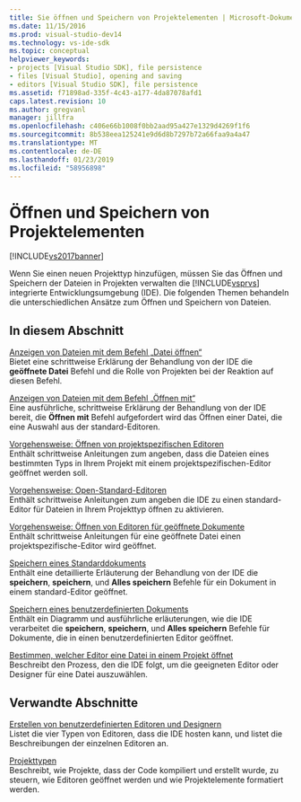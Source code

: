```yaml
---
title: Sie öffnen und Speichern von Projektelementen | Microsoft-Dokumentation
ms.date: 11/15/2016
ms.prod: visual-studio-dev14
ms.technology: vs-ide-sdk
ms.topic: conceptual
helpviewer_keywords:
- projects [Visual Studio SDK], file persistence
- files [Visual Studio], opening and saving
- editors [Visual Studio SDK], file persistence
ms.assetid: f71898ad-335f-4c43-a177-4da87078afd1
caps.latest.revision: 10
ms.author: gregvanl
manager: jillfra
ms.openlocfilehash: c406e66b1008f0bb2aad95a427e1329d4269f1f6
ms.sourcegitcommit: 8b538eea125241e9d6d8b7297b72a66faa9a4a47
ms.translationtype: MT
ms.contentlocale: de-DE
ms.lasthandoff: 01/23/2019
ms.locfileid: "58956898"
---
```

# <a name="opening-and-saving-project-items"></a>Öffnen und Speichern von Projektelementen
[!INCLUDE[vs2017banner](../../includes/vs2017banner.md)]

Wenn Sie einen neuen Projekttyp hinzufügen, müssen Sie das Öffnen und Speichern der Dateien in Projekten verwalten die [!INCLUDE[vsprvs](../../includes/vsprvs-md.md)] integrierte Entwicklungsumgebung (IDE). Die folgenden Themen behandeln die unterschiedlichen Ansätze zum Öffnen und Speichern von Dateien.  
  
## <a name="in-this-section"></a>In diesem Abschnitt  
 [Anzeigen von Dateien mit dem Befehl „Datei öffnen“](../../extensibility/internals/displaying-files-by-using-the-open-file-command.md)  
 Bietet eine schrittweise Erklärung der Behandlung von der IDE die **geöffnete Datei** Befehl und die Rolle von Projekten bei der Reaktion auf diesen Befehl.  
  
 [Anzeigen von Dateien mit dem Befehl „Öffnen mit“](../../extensibility/internals/displaying-files-by-using-the-open-with-command.md)  
 Eine ausführliche, schrittweise Erklärung der Behandlung von der IDE bereit, die **Öffnen mit** Befehl aufgefordert wird das Öffnen einer Datei, die eine Auswahl aus der standard-Editoren.  
  
 [Vorgehensweise: Öffnen von projektspezifischen Editoren](../../extensibility/how-to-open-project-specific-editors.md)  
 Enthält schrittweise Anleitungen zum angeben, dass die Dateien eines bestimmten Typs in Ihrem Projekt mit einem projektspezifischen-Editor geöffnet werden soll.  
  
 [Vorgehensweise: Open-Standard-Editoren](../../extensibility/how-to-open-standard-editors.md)  
 Enthält schrittweise Anleitungen zum angeben die IDE zu einen standard-Editor für Dateien in Ihrem Projekttyp öffnen zu aktivieren.  
  
 [Vorgehensweise: Öffnen von Editoren für geöffnete Dokumente](../../extensibility/how-to-open-editors-for-open-documents.md)  
 Enthält schrittweise Anleitungen für eine geöffnete Datei einen projektspezifische-Editor wird geöffnet.  
  
 [Speichern eines Standarddokuments](../../extensibility/internals/saving-a-standard-document.md)  
 Enthält eine detaillierte Erläuterung der Behandlung von der IDE die **speichern**, **speichern**, und **Alles speichern** Befehle für ein Dokument in einem standard-Editor geöffnet.  
  
 [Speichern eines benutzerdefinierten Dokuments](../../extensibility/internals/saving-a-custom-document.md)  
 Enthält ein Diagramm und ausführliche erläuterungen, wie die IDE verarbeitet die **speichern**, **speichern**, und **Alles speichern** Befehle für Dokumente, die in einen benutzerdefinierten Editor geöffnet.  
  
 [Bestimmen, welcher Editor eine Datei in einem Projekt öffnet](../../extensibility/internals/determining-which-editor-opens-a-file-in-a-project.md)  
 Beschreibt den Prozess, den die IDE folgt, um die geeigneten Editor oder Designer für eine Datei auszuwählen.  
  
## <a name="related-sections"></a>Verwandte Abschnitte  
 [Erstellen von benutzerdefinierten Editoren und Designern](../../extensibility/creating-custom-editors-and-designers.md)  
 Listet die vier Typen von Editoren, dass die IDE hosten kann, und listet die Beschreibungen der einzelnen Editoren an.  
  
 [Projekttypen](../../extensibility/internals/project-types.md)  
 Beschreibt, wie Projekte, dass der Code kompiliert und erstellt wurde, zu steuern, wie Editoren geöffnet werden und wie Projektelemente formatiert werden.

